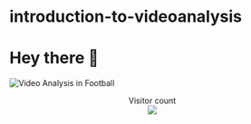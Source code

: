 # introduction-to-videoanalysis

# Hey there :wave:

<img src="https://raw.githubusercontent.com/sagar-viradiya/sagar-viradiya/master/resources/banner.png" alt="Video Analysis in Football">

<p align="center"> 
  Visitor count<br>
  <img src="https://profile-counter.glitch.me/Derekyayo/count.svg" />
</p>
